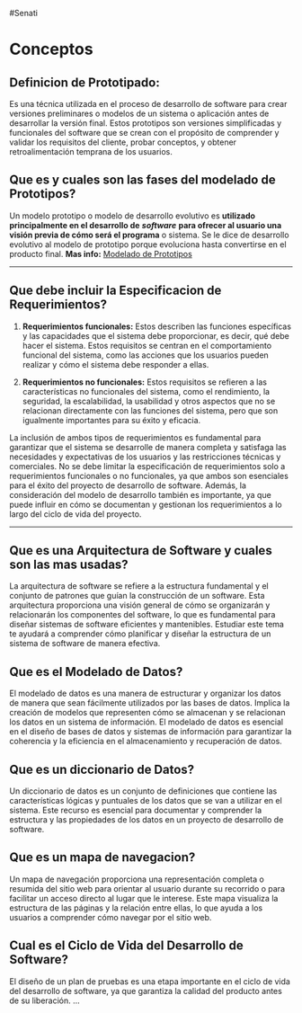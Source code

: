 #Senati 
# Conceptos
## Definicion de Prototipado:
Es una técnica utilizada en el proceso de desarrollo de software para crear versiones preliminares o modelos de un sistema o aplicación antes de desarrollar la versión final. Estos prototipos son versiones simplificadas y funcionales del software que se crean con el propósito de comprender y validar los requisitos del cliente, probar conceptos, y obtener retroalimentación temprana de los usuarios.
## Que es y cuales son las fases del modelado de Prototipos?
Un modelo prototipo o modelo de desarrollo evolutivo es **utilizado principalmente en el desarrollo de** **_software_** **para ofrecer al usuario una visión previa de cómo será el programa** o sistema. Se le dice de desarrollo evolutivo al modelo de prototipo porque evoluciona hasta convertirse en el producto final.
**Mas info:** [Modelado de Prototipos](https://www.hostingplus.pe/blog/modelo-de-prototipos-que-es-y-cuales-son-sus-etapas/)

---
## Que debe incluir la Especificacion de Requerimientos?
1. **Requerimientos funcionales:** Estos describen las funciones específicas y las capacidades que el sistema debe proporcionar, es decir, qué debe hacer el sistema. Estos requisitos se centran en el comportamiento funcional del sistema, como las acciones que los usuarios pueden realizar y cómo el sistema debe responder a ellas.
    
2. **Requerimientos no funcionales:** Estos requisitos se refieren a las características no funcionales del sistema, como el rendimiento, la seguridad, la escalabilidad, la usabilidad y otros aspectos que no se relacionan directamente con las funciones del sistema, pero que son igualmente importantes para su éxito y eficacia.
    
La inclusión de ambos tipos de requerimientos es fundamental para garantizar que el sistema se desarrolle de manera completa y satisfaga las necesidades y expectativas de los usuarios y las restricciones técnicas y comerciales. No se debe limitar la especificación de requerimientos solo a requerimientos funcionales o no funcionales, ya que ambos son esenciales para el éxito del proyecto de desarrollo de software. Además, la consideración del modelo de desarrollo también es importante, ya que puede influir en cómo se documentan y gestionan los requerimientos a lo largo del ciclo de vida del proyecto.

----
## Que es una Arquitectura de Software y cuales son las mas usadas?
La arquitectura de software se refiere a la estructura fundamental y el conjunto de patrones que guían la construcción de un software. Esta arquitectura proporciona una visión general de cómo se organizarán y relacionarán los componentes del software, lo que es fundamental para diseñar sistemas de software eficientes y mantenibles. Estudiar este tema te ayudará a comprender cómo planificar y diseñar la estructura de un sistema de software de manera efectiva.
## Que es el Modelado de Datos?
El modelado de datos es una manera de estructurar y organizar los datos de manera que sean fácilmente utilizados por las bases de datos. Implica la creación de modelos que representen cómo se almacenan y se relacionan los datos en un sistema de información. El modelado de datos es esencial en el diseño de bases de datos y sistemas de información para garantizar la coherencia y la eficiencia en el almacenamiento y recuperación de datos.
## Que es un diccionario de Datos?
Un diccionario de datos es un conjunto de definiciones que contiene las características lógicas y puntuales de los datos que se van a utilizar en el sistema. Este recurso es esencial para documentar y comprender la estructura y las propiedades de los datos en un proyecto de desarrollo de software.
## Que es un mapa de navegacion?
Un mapa de navegación proporciona una representación completa o resumida del sitio web para orientar al usuario durante su recorrido o para facilitar un acceso directo al lugar que le interese. Este mapa visualiza la estructura de las páginas y la relación entre ellas, lo que ayuda a los usuarios a comprender cómo navegar por el sitio web.
## Cual es el Ciclo de Vida del Desarrollo de Software?
El diseño de un plan de pruebas es una etapa importante en el ciclo de vida del desarrollo de software, ya que garantiza la calidad del producto antes de su liberación.
...

